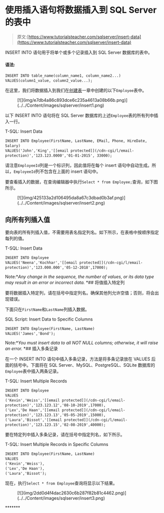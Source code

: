 # 使用插入语句将数据插入到 SQL Server 的表中

> 原文:[https://www.tutorialsteacher.com/sqlserver/insert-data](https://www.tutorialsteacher.com/sqlserver/insert-data)

INSERT INTO 语句用于将单个或多个记录插入到 SQL Server 数据库的表中。

#### 语法:

```
INSERT INTO table_name(column_name1, column_name2...) 
VALUES(column1_value, column2_value...); 
```

在这里，我们将数据插入到我们在[创建表](/sqlserver/create-table)一章中创建的以下`Employee`表中。

<figure>[![](img/e7db4a86c893dce6c235a4613a08b66b.png)](../../Content/images/sqlserver/insert1.png)</figure>

以下 INSERT INTO 语句将在 SQL Server 数据库的上述`Employee`表的所有列中插入一行。

T-SQL: Insert Data 

```
INSERT INTO Employee(FirstName, LastName, EMail, Phone, HireDate, Salary)
VALUES('John','King','[[email protected]](/cdn-cgi/l/email-protection)','123.123.0000','01-01-2015', 33000); 
```

请注意`EmployeeId`列是一个标识列，因此值将在每个 insert 语句中自动生成。所以，`EmployeeId`列不包含在上面的 insert 语句中。

要查看插入的数据，在查询编辑器中执行`Select * from Employee;`查询，如下图所示。

<figure>[![](img/425133a2d106495da8a67c3dbad0b3af.png)](../../Content/images/sqlserver/insert2.png)</figure>

## 向所有列插入值

要向表的所有列插入值，不需要用表名指定列名。如下所示，在表格中按顺序指定每列的值。

T-SQL: Insert Data 

```
INSERT INTO Employee
VALUES('Neena','Kochhar','[[email protected]](/cdn-cgi/l/email-protection)','123.000.000','05-12-2018',17000); 
```

Note:**Any change in the sequence, the number of values, or its data type may result in an error or incorrect data.* *## 将值插入特定列

要将数据插入特定列，请在括号中指定列名。确保其他列允许空值；否则，将会出现错误。

下面只在`FirstName`和`LastName`列插入数据。

SQL Script: Insert Data to Specific Columns 

```
INSERT INTO Employee(FirstName, LastName)
VALUES('James','Bond'); 
```

Note:**You must insert data to all NOT NULL columns; otherwise, it will raise an error.* *## 插入多条记录

在一个 INSERT INTO 语句中插入多条记录，方法是将多条记录放在 VALUES 后面的括号中。下面将在 SQL Server、MySQL、PostgreSQL、SQLite 数据库的`Employee`表中插入两条记录。

T-SQL: Insert Multiple Records 

```
INSERT INTO Employee 
VALUES 
('Kevin','Weiss','[[email protected]](/cdn-cgi/l/email-protection)','123.123.12','08-10-2019',17000),
('Lex','De Haan','[[email protected]](/cdn-cgi/l/email-protection)','123.123.13','05-05-2019',15000),
('Laura','Bissot','[[email protected]](/cdn-cgi/l/email-protection)','123.123.15','02-08-2019',40000); 
```

要在特定列中插入多条记录，请在括号中指定列名，如下所示。

T-SQL: Insert Multiple Records in Specific Columns 

```
INSERT INTO Employee(FirstName, LastName) 
VALUES 
('Kevin','Weiss'),
('Lex','De Haan'),
('Laura','Bissot'); 
```

现在，执行`Select * from Employee`查询将显示以下结果。

<figure>[![](img/2dd0d4f4dac2630c6b287f82b81c4462.png)](../../Content/images/sqlserver/insert3.png)</figure>*******